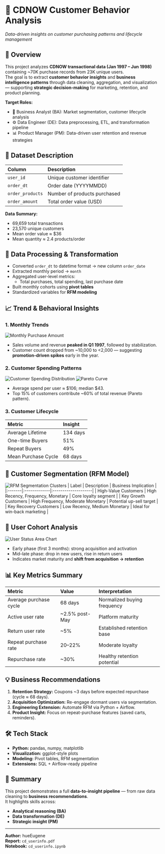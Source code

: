 # 🧠 CDNOW Customer Behavior Analysis
*Data-driven insights on customer purchasing patterns and lifecycle management*

## 📘 Overview
This project analyzes **CDNOW transactional data (Jan 1997 – Jun 1998)** containing ~70K purchase records from 23K unique users.  
The goal is to extract **customer behavior insights** and **business intelligence patterns** through data cleaning, aggregation, and visualization — supporting **strategic decision-making** for marketing, retention, and product planning.

**Target Roles:**  
- 🎯 Business Analyst (BA): Market segmentation, customer lifecycle analysis  
- ⚙️ Data Engineer (DE): Data preprocessing, ETL, and transformation pipeline  
- 📊 Product Manager (PM): Data-driven user retention and revenue strategies  

## 🧩 Dataset Description
| Column | Description |
|:--------|:-------------|
| `user_id` | Unique customer identifier |
| `order_dt` | Order date (YYYYMMDD) |
| `order_products` | Number of products purchased |
| `order_amount` | Total order value (USD) |

**Data Summary:**
- 69,659 total transactions  
- 23,570 unique customers  
- Mean order value ≈ $36  
- Mean quantity ≈ 2.4 products/order  

## 🧹 Data Processing & Transformation
- Converted `order_dt` to datetime format → new column `order_date`
- Extracted monthly period → `month`
- Aggregated user-level metrics:
  - Total purchases, total spending, last purchase date
- Built monthly cohorts using **pivot tables**
- Standardized variables for **RFM modeling**

## 📈 Trend & Behavioral Insights
### 1. **Monthly Trends**
![Monthly Purchase Amount](images/monthly_amount.png)
- Sales volume and revenue **peaked in Q1 1997**, followed by stabilization.
- Customer count dropped from ~10,000 to <2,000 — suggesting **promotion-driven spikes** early in the year.

### 2. **Customer Spending Patterns**
![Customer Spending Distribution](images/order_amount_dist.png)
![Pareto Curve](images/pareto_curve.png)
- Average spend per user ≈ $106; median $43.
- Top 15% of customers contribute ~60% of total revenue (Pareto pattern).

### 3. **Customer Lifecycle**
| Metric | Insight |
|:--------|:--------|
| Average Lifetime | 134 days |
| One-time Buyers | 51% |
| Repeat Buyers | 49% |
| Mean Purchase Cycle | 68 days |

## 🧮 Customer Segmentation (RFM Model)
![RFM Segmentation Clusters](images/rfm_scatter.png)
| Label | Description | Business Implication |
|:-------|:-------------|:--------------------|
| High-Value Customers | High Recency, Frequency, Monetary | Core loyalty segment |
| Key Growth Customers | High Frequency, Moderate Monetary | Potential up-sell target |
| Key Recovery Customers | Low Recency, Medium Monetary | Ideal for win-back marketing |

## 🔄 User Cohort Analysis
![User Status Area Chart](images/user_status_area.png)
- Early phase (first 3 months): strong acquisition and activation  
- Mid–late phase: drop in new users, rise in return users  
- Indicates market maturity and **shift from acquisition → retention**

## 📊 Key Metrics Summary
| Metric | Value | Interpretation |
|:---------|:------|:---------------|
| Average purchase cycle | 68 days | Normalized buying frequency |
| Active user rate | ~2.5% post-May | Platform maturity |
| Return user rate | ~5% | Established retention base |
| Repeat purchase rate | 20–22% | Moderate loyalty |
| Repurchase rate | ~30% | Healthy retention potential |

## 💡 Business Recommendations
1. **Retention Strategy:** Coupons ~3 days before expected repurchase (cycle ≈ 68 days).  
2. **Acquisition Optimization:** Re-engage dormant users via segmentation.  
3. **Engineering Extension:** Automate RFM via Python + Airflow.  
4. **Product Insight:** Focus on repeat-purchase features (saved carts, reminders).

## 🛠️ Tech Stack
- **Python:** pandas, numpy, matplotlib  
- **Visualization:** ggplot-style plots  
- **Modeling:** Pivot tables, RFM segmentation  
- **Extensions:** SQL + Airflow-ready pipeline  

## 🧭 Summary
This project demonstrates a full **data-to-insight pipeline** — from raw data cleaning to **business recommendations**.  
It highlights skills across:
- **Analytical reasoning (BA)**  
- **Data transformation (DE)**  
- **Strategic insight (PM)**

---
**Author:** hueEugene  
**Report:** `cd_userinfo.pdf`  
**Notebook:** `cd_userinfo.ipynb`
